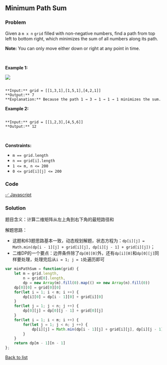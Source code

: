 Minimum Path Sum
---
### Problem
Given a `m x n` `grid` filled with non-negative numbers, find a path from top left to bottom right, which minimizes the sum of all numbers along its path.


**Note:** You can only move either down or right at any point in time.


 


**Example 1:**


![](https://assets.leetcode.com/uploads/2020/11/05/minpath.jpg)

```

**Input:** grid = [[1,3,1],[1,5,1],[4,2,1]]
**Output:** 7
**Explanation:** Because the path 1 → 3 → 1 → 1 → 1 minimizes the sum.

```

**Example 2:**



```

**Input:** grid = [[1,2,3],[4,5,6]]
**Output:** 12

```

 


**Constraints:**


* `m == grid.length`
* `n == grid[i].length`
* `1 <= m, n <= 200`
* `0 <= grid[i][j] <= 200`

### Code
[✅ Javascript](./solution.js)
### Solution
题目含义：计算二维矩阵从左上角到右下角的最短路径和

解题思路：
- 这题和63题思路基本一致，动态规划解题，状态方程为：`dp[i][j] = Math.min(dp[i - 1][j] + grid[i][j], dp[i][j - 1] + grid[i][j])`；
- 二维DP的一个要点：边界条件除了`dp[0][0]`外，还有`dp[i][0]`和`dp[0][j]`同样要处理，处理完后从`i = 1; j = 1`处遍历即可

```javascript
var minPathSum = function(grid) {
    let m = grid.length,
        n = grid[0].length,
        dp = new Array(m).fill(0).map(() => new Array(n).fill(0))
    dp[0][0] = grid[0][0]
    for(let i = 1; i < m; i ++) {
        dp[i][0] = dp[i - 1][0] + grid[i][0]
    }
    for(let j = 1; j < n; j ++) {
        dp[0][j] = dp[0][j - 1] + grid[0][j]
    }
    for(let i = 1; i < m; i ++) {
        for(let j = 1; j < n; j ++) {
            dp[i][j] = Math.min(dp[i - 1][j] + grid[i][j], dp[i][j - 1] + grid[i][j])
        }
    }
    return dp[m - 1][n - 1]
};
```

[Back to list](../README.md)